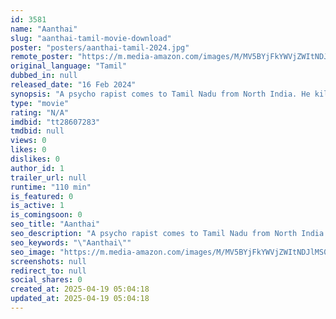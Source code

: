 ```yaml
---
id: 3581
name: "Aanthai"
slug: "aanthai-tamil-movie-download"
poster: "posters/aanthai-tamil-2024.jpg"
remote_poster: "https://m.media-amazon.com/images/M/MV5BYjFkYWVjZWItNDJlMS00YjZlLTkyYjEtNWNiZjhhMTZkMTIxXkEyXkFqcGdeQXVyMTY5NjIwNzkx._V1_SX300.jpg"
original_language: "Tamil"
dubbed_in: null
released_date: "16 Feb 2024"
synopsis: "A psycho rapist comes to Tamil Nadu from North India. He killed woman and raped. Hero and Heroin went to their guest house to celebrate their first night. The psycho rapist entered the same guest house. Then what happened next?"
type: "movie"
rating: "N/A"
imdbid: "tt28607283"
tmdbid: null
views: 0
likes: 0
dislikes: 0
author_id: 1
trailer_url: null
runtime: "110 min"
is_featured: 0
is_active: 1
is_comingsoon: 0
seo_title: "Aanthai"
seo_description: "A psycho rapist comes to Tamil Nadu from North India. He killed woman and raped. Hero and Heroin went to their guest house to celebrate their first night. The psycho rapist entered the same guest house. Then what happened next?"
seo_keywords: "\"Aanthai\""
seo_image: "https://m.media-amazon.com/images/M/MV5BYjFkYWVjZWItNDJlMS00YjZlLTkyYjEtNWNiZjhhMTZkMTIxXkEyXkFqcGdeQXVyMTY5NjIwNzkx._V1_SX300.jpg"
screenshots: null
redirect_to: null
social_shares: 0
created_at: 2025-04-19 05:04:18
updated_at: 2025-04-19 05:04:18
---
```


